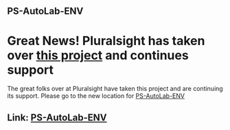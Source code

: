 ## PS-AutoLab-ENV

# Great News!  Pluralsight has taken over [this project](https://GitHub.com/pluralsight/PS-Autolab-Env) and continues support

The great folks over at Pluralsight have taken this project and are continuing its support. Please go to the new location for [PS-AutoLab-ENV](https://GitHub.com/pluralsight/PS-Autolab-Env)

## Link: [PS-AutoLab-ENV](https://GitHub.com/pluralsight/PS-Autolab-Env)

